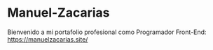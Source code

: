 # Manuel-Zacarias
Bienvenido a mi portafolio profesional como Programador Front-End: 
https://manuelzacarias.site/